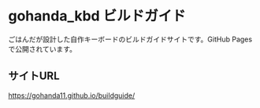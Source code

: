# gohanda_kbd ビルドガイド

ごはんだが設計した自作キーボードのビルドガイドサイトです。GitHub Pagesで公開されています。

## サイトURL

https://gohanda11.github.io/buildguide/